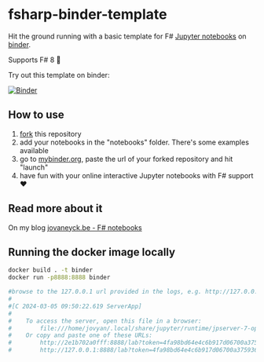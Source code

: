 # fsharp-binder-template

Hit the ground running with a basic template for F# [Jupyter notebooks](https://jupyter.org/) on [binder](https://mybinder.org/).

Supports F# 8 💪

Try out this template on binder:

[![Binder](https://mybinder.org/badge_logo.svg)](https://mybinder.org/v2/gh/jovaneyck/fsharp-binder-template/HEAD)

## How to use

1. [fork](https://docs.github.com/en/get-started/quickstart/fork-a-repo) this repository
2. add your notebooks in the "notebooks" folder. There's some examples available
4. go to [mybinder.org](https://mybinder.org/), paste the url of your forked repository and hit "launch"
5. have fun with your online interactive Jupyter notebooks with F# support ♥

## Read more about it
On my blog [jovaneyck.be - F# notebooks](https://jvaneyck.wordpress.com/2021/07/16/fsharp-notebooks/)

## Running the docker image locally

```bash
docker build . -t binder
docker run -p8888:8888 binder

#browse to the 127.0.0.1 url provided in the logs, e.g. http://127.0.0.1:8888/lab?token=4fa98bd64e4c6b917d06700a375936fd7b86c87d1d123c8c :
#
#[C 2024-03-05 09:50:22.619 ServerApp]
#
#    To access the server, open this file in a browser:
#        file:///home/jovyan/.local/share/jupyter/runtime/jpserver-7-open.html
#    Or copy and paste one of these URLs:
#        http://2e1b702a0fff:8888/lab?token=4fa98bd64e4c6b917d06700a375936fd7b86c87d1d123c8c
#        http://127.0.0.1:8888/lab?token=4fa98bd64e4c6b917d06700a375936fd7b86c87d1d123c8c

```
